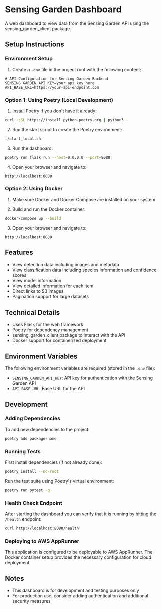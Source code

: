 # Sensing Garden Dashboard

A web dashboard to view data from the Sensing Garden API using the sensing_garden_client package.

## Setup Instructions

### Environment Setup

1. Create a `.env` file in the project root with the following content:

```
# API Configuration for Sensing Garden Backend
SENSING_GARDEN_API_KEY=your_api_key_here
API_BASE_URL=https://your-api-endpoint.com
```

### Option 1: Using Poetry (Local Development)

1. Install Poetry if you don't have it already:

```bash
curl -sSL https://install.python-poetry.org | python3 -
```

2. Run the start script to create the Poetry environment:

```bash
./start_local.sh
```

3. Run the dashboard:

```bash
poetry run flask run --host=0.0.0.0 --port=8080
```

4. Open your browser and navigate to:

```
http://localhost:8080
```

### Option 2: Using Docker

1. Make sure Docker and Docker Compose are installed on your system

2. Build and run the Docker container:

```bash
docker-compose up --build
```

3. Open your browser and navigate to:

```
http://localhost:8080
```

## Features

- View detection data including images and metadata
- View classification data including species information and confidence scores
- View model information
- View detailed information for each item
- Direct links to S3 images
- Pagination support for large datasets

## Technical Details

- Uses Flask for the web framework
- Poetry for dependency management
- sensing_garden_client package to interact with the API
- Docker support for containerized deployment

## Environment Variables

The following environment variables are required (stored in the `.env` file):

- `SENSING_GARDEN_API_KEY`: API key for authentication with the Sensing Garden API
- `API_BASE_URL`: Base URL for the API

## Development

### Adding Dependencies

To add new dependencies to the project:

```bash
poetry add package-name
```

### Running Tests

First install dependencies (if not already done):

```bash
poetry install --no-root
```

Run the test suite using Poetry's virtual environment:

```bash
poetry run pytest -q
```

### Health Check Endpoint

After starting the dashboard you can verify that it is running by hitting the
`/health` endpoint:

```bash
curl http://localhost:8080/health
```

### Deploying to AWS AppRunner

This application is configured to be deployable to AWS AppRunner. The Docker container setup provides the necessary configuration for cloud deployment.

## Notes

- This dashboard is for development and testing purposes only
- For production use, consider adding authentication and additional security measures
